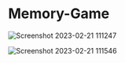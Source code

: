 # Memory-Game

![Screenshot 2023-02-21 111247](https://user-images.githubusercontent.com/61920916/220438295-3f176167-b3c3-4c73-aa09-26b4bae9aeca.png)

![Screenshot 2023-02-21 111546](https://user-images.githubusercontent.com/61920916/220438319-fcb331b8-208b-4dd9-bd29-fc48a362da3b.png)
